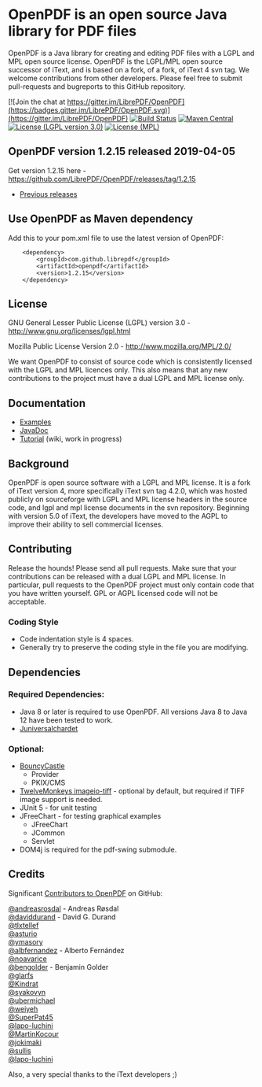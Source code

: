 # OpenPDF is an open source Java library for PDF files #

OpenPDF is a Java library for creating and editing PDF files with a LGPL and MPL open source license. OpenPDF is the LGPL/MPL open source successor of iText, and is based on a fork, of a fork, of iText 4 svn tag. We welcome contributions from other developers. Please feel free to submit pull-requests and bugreports to this GitHub repository.

[![Join the chat at https://gitter.im/LibrePDF/OpenPDF](https://badges.gitter.im/LibrePDF/OpenPDF.svg)](https://gitter.im/LibrePDF/OpenPDF) [![Build Status](https://travis-ci.org/LibrePDF/OpenPDF.svg?branch=master)](https://travis-ci.org/LibrePDF/OpenPDF) [![Maven Central](https://maven-badges.herokuapp.com/maven-central/com.github.librepdf/openpdf/badge.svg)](https://maven-badges.herokuapp.com/maven-central/com.github.librepdf/openpdf) [![License (LGPL version 3.0)](https://img.shields.io/badge/license-GNU%20LGPL%20version%203.0-blue.svg?style=flat-square)](http://opensource.org/licenses/LGPL-3.0) [![License (MPL)](https://img.shields.io/badge/license-Mozilla%20Public%20License-yellow.svg?style=flat-square)](http://opensource.org/licenses/MPL-2.0)

## OpenPDF version 1.2.15 released 2019-04-05 ##
Get version 1.2.15 here - https://github.com/LibrePDF/OpenPDF/releases/tag/1.2.15

- [Previous releases](https://github.com/LibrePDF/OpenPDF/releases)


## Use OpenPDF as Maven dependency
Add this to your pom.xml file to use the latest version of OpenPDF:

        <dependency>
            <groupId>com.github.librepdf</groupId>
            <artifactId>openpdf</artifactId>
            <version>1.2.15</version>
        </dependency>

## License ##

GNU General Lesser Public License (LGPL) version 3.0 - http://www.gnu.org/licenses/lgpl.html

Mozilla Public License Version 2.0 - http://www.mozilla.org/MPL/2.0/

We want OpenPDF to consist of source code which is consistently licensed with the LGPL and MPL licences only. This also means that any new contributions to the project must have a dual LGPL and MPL license only.

## Documentation ##
- [Examples](pdf-toolbox/src/test/java/com/lowagie/examples/)
- [JavaDoc](https://librepdf.github.io/OpenPDF/docs-1-2-7/?)
- [Tutorial](https://github.com/LibrePDF/OpenPDF/wiki/Tutorial) (wiki, work in progress)


## Background ##

OpenPDF is open source software with a LGPL and MPL license. It is a fork of iText version 4, more specifically iText svn tag 4.2.0, which was hosted publicly on sourceforge with LGPL and MPL license headers in the source code, and lgpl and mpl license documents in the svn repository.
Beginning with version 5.0 of iText, the developers have moved to the AGPL to improve their ability to sell commercial licenses. 

## Contributing ##
Release the hounds!  Please send all pull requests.
Make sure that your contributions can be released with a dual LGPL and MPL license. In particular, pull requests to the OpenPDF project must only contain code that you have written yourself. GPL or AGPL licensed code will not be acceptable.

### Coding Style ###
- Code indentation style is 4 spaces.
- Generally try to preserve the coding style in the file you are modifying.

## Dependencies ##
### Required Dependencies: ###
 - Java 8 or later is required to use OpenPDF. All versions Java 8 to Java 12 have been tested to work.
 - [Juniversalchardet](https://github.com/albfernandez/juniversalchardet)

### Optional: ###

  - [BouncyCastle](https://www.bouncycastle.org/)
    - Provider
    - PKIX/CMS
 - [TwelveMonkeys imageio-tiff](https://github.com/haraldk/TwelveMonkeys/) - optional by default, but required if TIFF image support is needed.    
 - JUnit 5 - for unit testing
 - JFreeChart - for testing graphical examples
   - JFreeChart
   - JCommon
   - Servlet
 - DOM4j is required for the pdf-swing submodule.



## Credits ##
Significant [Contributors to OpenPDF](https://github.com/LibrePDF/OpenPDF/graphs/contributors) on GitHub:

  [@andreasrosdal](https://github.com/andreasrosdal) - Andreas Røsdal  
  [@daviddurand](https://github.com/daviddurand) -  David G. Durand  
  [@tlxtellef](https://github.com/tlxtellef)  
  [@asturio](https://github.com/asturio)  
  [@ymasory](https://github.com/ymasory)  
  [@albfernandez](https://github.com/albfernandez) - Alberto Fernández  
  [@noavarice](https://github.com/noavarice)  
  [@bengolder](https://github.com/bengolder)  - Benjamin Golder  
  [@glarfs](https://github.com/glarfs)  
  [@Kindrat](https://github.com/Kindrat)  
  [@syakovyn](https://github.com/syakovyn)  
  [@ubermichael](https://github.com/ubermichael)  
  [@weiyeh](https://github.com/weiyeh)  
  [@SuperPat45](https://github.com/SuperPat45)  
  [@lapo-luchini](https://github.com/lapo-luchini)  
  [@MartinKocour](https://github.com/MartinKocour)  
  [@jokimaki](https://github.com/jokimaki)  
  [@sullis](https://github.com/sullis)  
  [@lapo-luchini](https://github.com/lapo-luchini)  

Also, a very special thanks to the iText developers ;)
